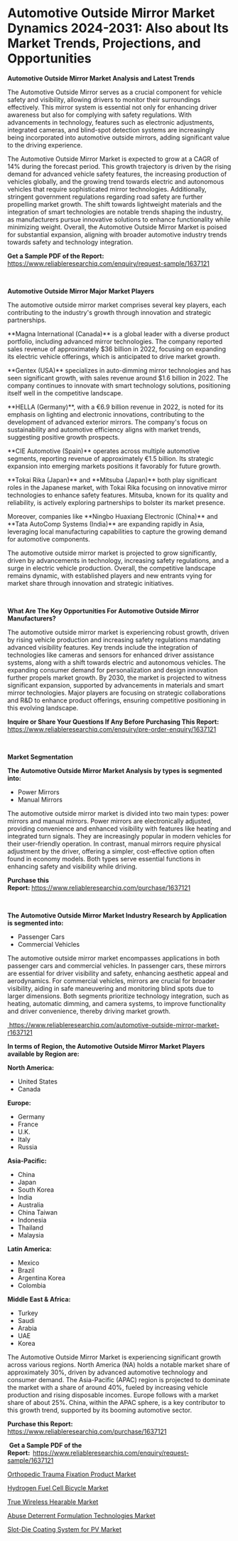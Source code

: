 <p><h1>Automotive Outside Mirror Market Dynamics 2024-2031: Also about Its Market Trends, Projections, and Opportunities</h1></p><p><strong>Automotive Outside Mirror Market Analysis and Latest Trends</strong></p>
<p><p>The Automotive Outside Mirror serves as a crucial component for vehicle safety and visibility, allowing drivers to monitor their surroundings effectively. This mirror system is essential not only for enhancing driver awareness but also for complying with safety regulations. With advancements in technology, features such as electronic adjustments, integrated cameras, and blind-spot detection systems are increasingly being incorporated into automotive outside mirrors, adding significant value to the driving experience.</p><p>The Automotive Outside Mirror Market is expected to grow at a CAGR of 14% during the forecast period. This growth trajectory is driven by the rising demand for advanced vehicle safety features, the increasing production of vehicles globally, and the growing trend towards electric and autonomous vehicles that require sophisticated mirror technologies. Additionally, stringent government regulations regarding road safety are further propelling market growth. The shift towards lightweight materials and the integration of smart technologies are notable trends shaping the industry, as manufacturers pursue innovative solutions to enhance functionality while minimizing weight. Overall, the Automotive Outside Mirror Market is poised for substantial expansion, aligning with broader automotive industry trends towards safety and technology integration.</p></p>
<p><strong>Get a Sample PDF of the Report:&nbsp;</strong> <a href="https://www.reliableresearchiq.com/enquiry/request-sample/1637121?utm_campaign=1141&utm_medium=2&utm_source=Github&utm_content=ia&utm_term=07122024&utm_id=automotive-outside-mirror">https://www.reliableresearchiq.com/enquiry/request-sample/1637121</a></p>
<p>&nbsp;</p>
<p><strong>Automotive Outside Mirror Major Market Players</strong></p>
<p><p>The automotive outside mirror market comprises several key players, each contributing to the industry's growth through innovation and strategic partnerships. </p><p>**Magna International (Canada)** is a global leader with a diverse product portfolio, including advanced mirror technologies. The company reported sales revenue of approximately $36 billion in 2022, focusing on expanding its electric vehicle offerings, which is anticipated to drive market growth.</p><p>**Gentex (USA)** specializes in auto-dimming mirror technologies and has seen significant growth, with sales revenue around $1.6 billion in 2022. The company continues to innovate with smart technology solutions, positioning itself well in the competitive landscape.</p><p>**HELLA (Germany)**, with a €6.9 billion revenue in 2022, is noted for its emphasis on lighting and electronic innovations, contributing to the development of advanced exterior mirrors. The company's focus on sustainability and automotive efficiency aligns with market trends, suggesting positive growth prospects.</p><p>**CIE Automotive (Spain)** operates across multiple automotive segments, reporting revenue of approximately €1.5 billion. Its strategic expansion into emerging markets positions it favorably for future growth.</p><p>**Tokai Rika (Japan)** and **Mitsuba (Japan)** both play significant roles in the Japanese market, with Tokai Rika focusing on innovative mirror technologies to enhance safety features. Mitsuba, known for its quality and reliability, is actively exploring partnerships to bolster its market presence.</p><p>Moreover, companies like **Ningbo Huaxiang Electronic (China)** and **Tata AutoComp Systems (India)** are expanding rapidly in Asia, leveraging local manufacturing capabilities to capture the growing demand for automotive components.</p><p>The automotive outside mirror market is projected to grow significantly, driven by advancements in technology, increasing safety regulations, and a surge in electric vehicle production. Overall, the competitive landscape remains dynamic, with established players and new entrants vying for market share through innovation and strategic initiatives.</p></p>
<p>&nbsp;</p>
<p><strong>What Are The Key Opportunities For Automotive Outside Mirror Manufacturers?</strong></p>
<p><p>The automotive outside mirror market is experiencing robust growth, driven by rising vehicle production and increasing safety regulations mandating advanced visibility features. Key trends include the integration of technologies like cameras and sensors for enhanced driver assistance systems, along with a shift towards electric and autonomous vehicles. The expanding consumer demand for personalization and design innovation further propels market growth. By 2030, the market is projected to witness significant expansion, supported by advancements in materials and smart mirror technologies. Major players are focusing on strategic collaborations and R&D to enhance product offerings, ensuring competitive positioning in this evolving landscape.</p></p>
<p><strong>Inquire or Share Your Questions If Any Before Purchasing This Report:</strong> <a href="https://www.reliableresearchiq.com/enquiry/pre-order-enquiry/1637121?utm_campaign=1141&utm_medium=2&utm_source=Github&utm_content=ia&utm_term=07122024&utm_id=automotive-outside-mirror">https://www.reliableresearchiq.com/enquiry/pre-order-enquiry/1637121</a></p>
<p>&nbsp;</p>
<p><strong>Market Segmentation</strong></p>
<p><strong>The Automotive Outside Mirror Market Analysis by types is segmented into:</strong></p>
<p><ul><li>Power Mirrors</li><li>Manual Mirrors</li></ul></p>
<p><p>The automotive outside mirror market is divided into two main types: power mirrors and manual mirrors. Power mirrors are electronically adjusted, providing convenience and enhanced visibility with features like heating and integrated turn signals. They are increasingly popular in modern vehicles for their user-friendly operation. In contrast, manual mirrors require physical adjustment by the driver, offering a simpler, cost-effective option often found in economy models. Both types serve essential functions in enhancing safety and visibility while driving.</p></p>
<p><strong>Purchase this Report:&nbsp;</strong><a href="https://www.reliableresearchiq.com/purchase/1637121?utm_campaign=1141&utm_medium=2&utm_source=Github&utm_content=ia&utm_term=07122024&utm_id=automotive-outside-mirror">https://www.reliableresearchiq.com/purchase/1637121</a></p>
<p>&nbsp;</p>
<p><strong>The Automotive Outside Mirror Market Industry Research by Application is segmented into:</strong></p>
<p><ul><li>Passenger Cars</li><li>Commercial Vehicles</li></ul></p>
<p><p>The automotive outside mirror market encompasses applications in both passenger cars and commercial vehicles. In passenger cars, these mirrors are essential for driver visibility and safety, enhancing aesthetic appeal and aerodynamics. For commercial vehicles, mirrors are crucial for broader visibility, aiding in safe maneuvering and monitoring blind spots due to larger dimensions. Both segments prioritize technology integration, such as heating, automatic dimming, and camera systems, to improve functionality and driver convenience, thereby driving market growth.</p></p>
<p><a href="https://www.reliableresearchiq.com/automotive-outside-mirror-market-r1637121?utm_campaign=1141&utm_medium=2&utm_source=Github&utm_content=ia&utm_term=07122024&utm_id=automotive-outside-mirror">&nbsp;https://www.reliableresearchiq.com/automotive-outside-mirror-market-r1637121</a></p>
<p><strong>In terms of Region, the Automotive Outside Mirror Market Players available by Region are:</strong></p>
<p>
    <p> <strong> North America: </strong>
        <ul>
            <li>United States</li>
            <li>Canada</li>
        </ul>
        </p> 
    <p> <strong> Europe: </strong>
        <ul>
            <li>Germany</li>
            <li>France</li>
            <li>U.K.</li>
            <li>Italy</li>
            <li>Russia</li>
        </ul>
        </p> 
    <p> <strong> Asia-Pacific: </strong>
        <ul>
            <li>China</li>
            <li>Japan</li>
            <li>South Korea</li>
            <li>India</li>
            <li>Australia</li>
            <li>China Taiwan</li>
            <li>Indonesia</li>
            <li>Thailand</li>
            <li>Malaysia</li>
        </ul>
        </p> 
    <p> <strong> Latin America: </strong>
        <ul>
            <li>Mexico</li>
            <li>Brazil</li>
            <li>Argentina Korea</li>
            <li>Colombia</li>
        </ul>
        </p> 
    <p> <strong> Middle East & Africa: </strong>
        <ul>
            <li>Turkey</li>
            <li>Saudi</li>
            <li>Arabia</li>
            <li>UAE</li>
            <li>Korea</li>
        </ul>
    </p>
    </p>
<p><p>The Automotive Outside Mirror Market is experiencing significant growth across various regions. North America (NA) holds a notable market share of approximately 30%, driven by advanced automotive technology and consumer demand. The Asia-Pacific (APAC) region is projected to dominate the market with a share of around 40%, fueled by increasing vehicle production and rising disposable incomes. Europe follows with a market share of about 25%. China, within the APAC sphere, is a key contributor to this growth trend, supported by its booming automotive sector.</p></p>
<p><strong>Purchase this Report: </strong><a href="https://www.reliableresearchiq.com/purchase/1637121?utm_campaign=1141&utm_medium=2&utm_source=Github&utm_content=ia&utm_term=07122024&utm_id=automotive-outside-mirror">https://www.reliableresearchiq.com/purchase/1637121</a></p>
<p>&nbsp;<strong>Get a Sample PDF of the Report:&nbsp;&nbsp;</strong><a href="https://www.reliableresearchiq.com/enquiry/request-sample/1637121?utm_campaign=1141&utm_medium=2&utm_source=Github&utm_content=ia&utm_term=07122024&utm_id=automotive-outside-mirror">https://www.reliableresearchiq.com/enquiry/request-sample/1637121</a></p>
<p><strong></strong></p>
<p><p><a href="https://www.linkedin.com/pulse/orthopedic-trauma-fixation-product-market-trends-analysis-xvqje?utm_campaign=1141&utm_medium=2&utm_source=Github&utm_content=ia&utm_term=07122024&utm_id=automotive-outside-mirror">Orthopedic Trauma Fixation Product Market</a></p><p><a href="https://issuu.com/reportprime-2/docs/hydrogen-fuel-cell-bicycle-market-size-2030.pptx?utm_campaign=1141&utm_medium=2&utm_source=Github&utm_content=ia&utm_term=07122024&utm_id=automotive-outside-mirror">Hydrogen Fuel Cell Bicycle Market</a></p><p><a href="https://github.com/skerretflossie9297/Market-Research-Report-List-1/blob/main/true-wireless-hearable-market.md?utm_campaign=1141&utm_medium=2&utm_source=Github&utm_content=ia&utm_term=07122024&utm_id=automotive-outside-mirror">True Wireless Hearable Market</a></p><p><a href="https://www.linkedin.com/pulse/abuse-deterrent-formulation-technologies-market-report-competitive-irm8e?utm_campaign=1141&utm_medium=2&utm_source=Github&utm_content=ia&utm_term=07122024&utm_id=automotive-outside-mirror">Abuse Deterrent Formulation Technologies Market</a></p><p><a href="https://issuu.com/reportprime-2/docs/slot-die-coating-system-for-pv-market-size-2030.pp?utm_campaign=1141&utm_medium=2&utm_source=Github&utm_content=ia&utm_term=07122024&utm_id=automotive-outside-mirror">Slot-Die Coating System for PV Market</a></p></p>